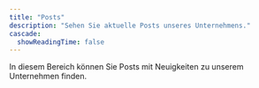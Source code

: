 ```yaml
---
title: "Posts"
description: "Sehen Sie aktuelle Posts unseres Unternehmens."
cascade:
  showReadingTime: false
---
```


In diesem Bereich können Sie Posts mit Neuigkeiten zu unserem Unternehmen finden.
